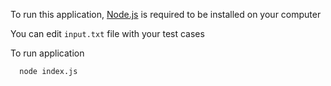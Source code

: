 To run this application, [Node.js](https://nodejs.org/) is required to be installed on your computer

You can edit `input.txt` file with your test cases

To run application

```bash
  node index.js
```
